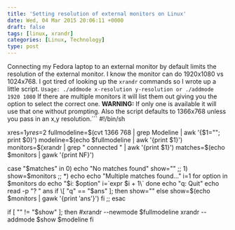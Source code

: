 ```yaml
---
title: 'Setting resolution of external monitors on Linux'
date: Wed, 04 Mar 2015 20:06:11 +0000
draft: false
tags: [linux, xrandr]
categories: [Linux, Technology]
type: post
---
```


Connecting my Fedora laptop to an external monitor by default limits the resolution of the external monitor. I know the monitor can do 1920x1080 vs 1024x768. I got tired of looking up the `xrandr` commands so I wrote up a little script. `Usage: ./addmode x-resolution y-resolution or ./addmode 1920 1080` If there are multiple monitors it will list them out giving you the option to select the correct one. **WARNING:** If only one is available it will use that one without prompting. Also the script defaults to 1366x768 unless you pass in an x,y resolution.```
#!/bin/sh

xres=$1
yres=$2
fullmodeline=$(cvt 1366 768 | grep Modeline | awk '{$1=""; print $0}')
modeline=$(echo $fullmodeline | awk '{print $1}')
monitors=$(xrandr | grep " connected " | awk '{print $1}')
matches=$(echo $monitors | gawk '{print NF}')

case "$matches" in
    0)
       echo "No matches found"
       show=""
       ;;
    1)
       show=$monitors
       ;;
    \*)
       echo
       echo "Multiple matches found..."
       i=1
       for option in $monitors
       do
          echo "$i: $option"
          i=\`expr $i + 1\`
       done
       echo "q: Quit"
       echo
       read -p "? " ans
       if \[ "q" == "$ans" \]; then
          show=""
       else
          show=$(echo $monitors | gawk '{print $'$ans'}')
       fi
       ;;
esac

if \[ "" != "$show" \]; then
   #xrandr --newmode $fullmodeline
   xrandr --addmode $show $modeline
fi

```You can download the script from [https://gist.github.com/jmrodri/cad187f6cb5d5ed832a3](https://gist.github.com/jmrodri/cad187f6cb5d5ed832a3)